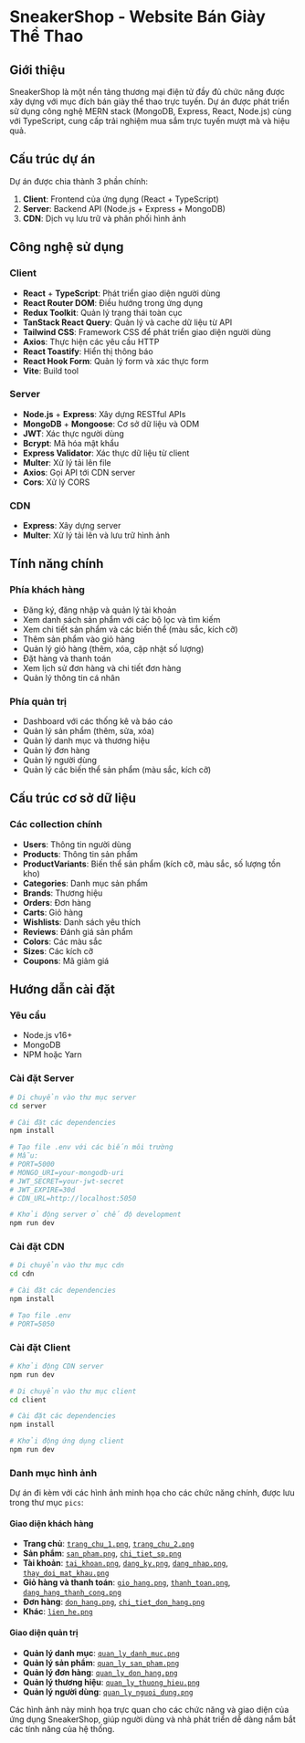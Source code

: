 # SneakerShop - Website Bán Giày Thể Thao

## Giới thiệu

SneakerShop là một nền tảng thương mại điện tử đầy đủ chức năng được xây dựng với mục đích bán giày thể thao trực tuyến. Dự án được phát triển sử dụng công nghệ MERN stack (MongoDB, Express, React, Node.js) cùng với TypeScript, cung cấp trải nghiệm mua sắm trực tuyến mượt mà và hiệu quả.

## Cấu trúc dự án

Dự án được chia thành 3 phần chính:

1. **Client**: Frontend của ứng dụng (React + TypeScript)
2. **Server**: Backend API (Node.js + Express + MongoDB)
3. **CDN**: Dịch vụ lưu trữ và phân phối hình ảnh

## Công nghệ sử dụng

### Client
- **React** + **TypeScript**: Phát triển giao diện người dùng
- **React Router DOM**: Điều hướng trong ứng dụng
- **Redux Toolkit**: Quản lý trạng thái toàn cục
- **TanStack React Query**: Quản lý và cache dữ liệu từ API
- **Tailwind CSS**: Framework CSS để phát triển giao diện người dùng
- **Axios**: Thực hiện các yêu cầu HTTP
- **React Toastify**: Hiển thị thông báo
- **React Hook Form**: Quản lý form và xác thực form
- **Vite**: Build tool

### Server
- **Node.js** + **Express**: Xây dựng RESTful APIs
- **MongoDB** + **Mongoose**: Cơ sở dữ liệu và ODM
- **JWT**: Xác thực người dùng
- **Bcrypt**: Mã hóa mật khẩu
- **Express Validator**: Xác thực dữ liệu từ client
- **Multer**: Xử lý tải lên file
- **Axios**: Gọi API tới CDN server
- **Cors**: Xử lý CORS

### CDN
- **Express**: Xây dựng server
- **Multer**: Xử lý tải lên và lưu trữ hình ảnh

## Tính năng chính

### Phía khách hàng
- Đăng ký, đăng nhập và quản lý tài khoản
- Xem danh sách sản phẩm với các bộ lọc và tìm kiếm
- Xem chi tiết sản phẩm và các biến thể (màu sắc, kích cỡ)
- Thêm sản phẩm vào giỏ hàng
- Quản lý giỏ hàng (thêm, xóa, cập nhật số lượng)
- Đặt hàng và thanh toán
- Xem lịch sử đơn hàng và chi tiết đơn hàng
- Quản lý thông tin cá nhân

### Phía quản trị
- Dashboard với các thống kê và báo cáo
- Quản lý sản phẩm (thêm, sửa, xóa)
- Quản lý danh mục và thương hiệu
- Quản lý đơn hàng
- Quản lý người dùng
- Quản lý các biến thể sản phẩm (màu sắc, kích cỡ)

## Cấu trúc cơ sở dữ liệu

### Các collection chính
- **Users**: Thông tin người dùng
- **Products**: Thông tin sản phẩm
- **ProductVariants**: Biến thể sản phẩm (kích cỡ, màu sắc, số lượng tồn kho)
- **Categories**: Danh mục sản phẩm
- **Brands**: Thương hiệu
- **Orders**: Đơn hàng
- **Carts**: Giỏ hàng
- **Wishlists**: Danh sách yêu thích
- **Reviews**: Đánh giá sản phẩm
- **Colors**: Các màu sắc
- **Sizes**: Các kích cỡ
- **Coupons**: Mã giảm giá

## Hướng dẫn cài đặt

### Yêu cầu
- Node.js v16+
- MongoDB
- NPM hoặc Yarn

### Cài đặt Server
```bash
# Di chuyển vào thư mục server
cd server

# Cài đặt các dependencies
npm install

# Tạo file .env với các biến môi trường
# Mẫu:
# PORT=5000
# MONGO_URI=your-mongodb-uri
# JWT_SECRET=your-jwt-secret
# JWT_EXPIRE=30d
# CDN_URL=http://localhost:5050

# Khởi động server ở chế độ development
npm run dev
```

### Cài đặt CDN
```bash
# Di chuyển vào thư mục cdn
cd cdn

# Cài đặt các dependencies
npm install

# Tạo file .env
# PORT=5050
```

### Cài đặt Client
```bash
# Khởi động CDN server
npm run dev

# Di chuyển vào thư mục client
cd client

# Cài đặt các dependencies
npm install

# Khởi động ứng dụng client
npm run dev
```

### Danh mục hình ảnh

Dự án đi kèm với các hình ảnh minh họa cho các chức năng chính, được lưu trong thư mục `pics`:

#### Giao diện khách hàng
- **Trang chủ**: [`trang_chu_1.png`](./pics/trang_chu_1.png), [`trang_chu_2.png`](./pics/trang_chu_2.png)
- **Sản phẩm**: [`san_pham.png`](./pics/san_pham.png), [`chi_tiet_sp.png`](./pics/chi_tiet_sp.png)
- **Tài khoản**: [`tai_khoan.png`](./pics/tai_khoan.png), [`dang_ky.png`](./pics/dang_ky.png), [`dang_nhap.png`](./pics/dang_nhap.png), [`thay_doi_mat_khau.png`](./pics/thay_doi_mat_khau.png)
- **Giỏ hàng và thanh toán**: [`gio_hang.png`](./pics/gio_hang.png), [`thanh_toan.png`](./pics/thanh_toan.png), [`dang_hang_thanh_cong.png`](./pics/dang_hang_thanh_cong.png)
- **Đơn hàng**: [`don_hang.png`](./pics/don_hang.png), [`chi_tiet_don_hang.png`](./pics/chi_tiet_don_hang.png)
- **Khác**: [`lien_he.png`](./pics/lien_he.png)

#### Giao diện quản trị
- **Quản lý danh mục**: [`quan_ly_danh_muc.png`](./pics/quan_ly_danh_muc.png)
- **Quản lý sản phẩm**: [`quan_ly_san_pham.png`](./pics/quan_ly_san_pham.png)
- **Quản lý đơn hàng**: [`quan_ly_don_hang.png`](./pics/quan_ly_don_hang.png)
- **Quản lý thương hiệu**: [`quan_ly_thuong_hieu.png`](./pics/quan_ly_thuong_hieu.png)
- **Quản lý người dùng**: [`quan_ly_nguoi_dung.png`](./pics/quan_ly_nguoi_dung.png)

Các hình ảnh này minh họa trực quan cho các chức năng và giao diện của ứng dụng SneakerShop, giúp người dùng và nhà phát triển dễ dàng nắm bắt các tính năng của hệ thống.
